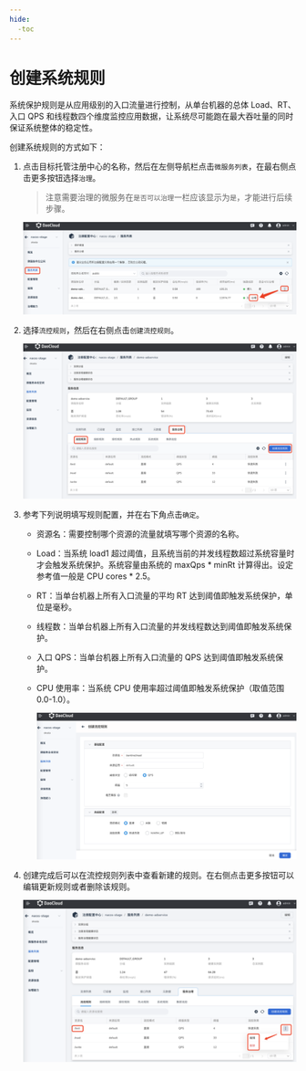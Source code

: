 ```yaml
---
hide:
  -toc
---
```


# 创建系统规则

系统保护规则是从应用级别的入口流量进行控制，从单台机器的总体 Load、RT、入口 QPS 和线程数四个维度监控应用数据，让系统尽可能跑在最大吞吐量的同时保证系统整体的稳定性。

创建系统规则的方式如下：

1. 点击目标托管注册中心的名称，然后在左侧导航栏点击`微服务列表`，在最右侧点击更多按钮选择`治理`。

    > 注意需要治理的微服务在`是否可以治理`一栏应该显示为`是`，才能进行后续步骤。

    ![微服务列表](../../../images/gov00.png)

2. 选择`流控规则`，然后在右侧点击`创建流控规则`。

    ![微服务列表](../../../images/gov01.png)

3. 参考下列说明填写规则配置，并在右下角点击`确定`。

    - 资源名：需要控制哪个资源的流量就填写哪个资源的名称。
    - Load：当系统 load1 超过阈值，且系统当前的并发线程数超过系统容量时才会触发系统保护。系统容量由系统的 maxQps * minRt 计算得出。设定参考值一般是 CPU cores * 2.5。
    - RT：当单台机器上所有入口流量的平均 RT 达到阈值即触发系统保护，单位是毫秒。
    - 线程数：当单台机器上所有入口流量的并发线程数达到阈值即触发系统保护。
    - 入口 QPS：当单台机器上所有入口流量的 QPS 达到阈值即触发系统保护。
    - CPU 使用率：当系统 CPU 使用率超过阈值即触发系统保护（取值范围 0.0-1.0）。

        ![微服务列表](../../../images/gov02.png)

4. 创建完成后可以在流控规则列表中查看新建的规则。在右侧点击更多按钮可以编辑更新规则或者删除该规则。

    ![流控规则列表](../../../images/gov03.png)
